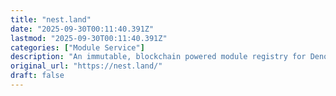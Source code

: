 ```yaml
---
title: "nest.land"
date: "2025-09-30T00:11:40.391Z"
lastmod: "2025-09-30T00:11:40.391Z"
categories: ["Module Service"]
description: "An immutable, blockchain powered module registry for Deno."
original_url: "https://nest.land/"
draft: false
---
```

